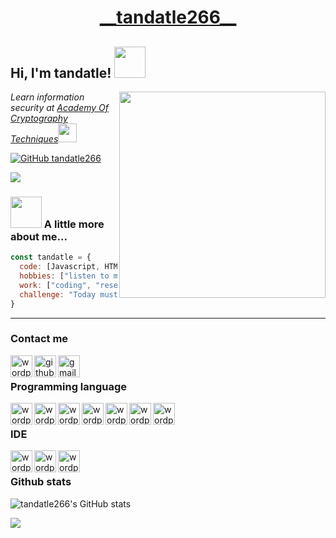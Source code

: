 <h1 align="center">
  <a  href="">__tandatle266__</a>
</h1>

<h2> Hi, I'm tandatle! <img src="https://media.giphy.com/media/ujrj9aoOdNvXO/giphy.gif" width="50"></h2>

<img align='right' src="https://media3.giphy.com/media/3o7btXJQm5DD8ApubC/giphy.gif" width="330">
<p><em>Learn information security at <a href="http://www.unb.br">Academy Of Cryptography Techniques</a><img src="https://media.giphy.com/media/2iSoof9G2nvN2iKh8p/giphy.gif" width="30"></em></p>

[![GitHub tandatle266](https://img.shields.io/github/followers/tandatle266?label=follow&style=social)](https://github.com/tandatle266)

![](https://komarev.com/ghpvc/?username=tandatle266&color=green)

### <img src="https://media.giphy.com/media/5aY6weoALCAu1qHXpq/giphy.gif" width="50"> A little more about me...

```javascript
const tandatle = {
  code: [Javascript, HTML, CSS, PHP, VueJS, NestJS, ThreeJS],
  hobbies: ["listen to music", "read book", "research", "travelling"],
  work: ["coding", "research"],
  challenge: "Today must be better than yesterday 💪💪💪💪"
}
```
---
  
### Contact me

[<img align="left" alt="wordpress" width="35px" src="https://img.icons8.com/color/48/000000/facebook.png" />](https://www.facebook.com/tan.dat.le266)
[<img align="left" alt="github" width="35px" src="https://img.icons8.com/color-glass/48/000000/github.png" />](https://github.com/tandatle266)
[<img align="left" alt="gmail" width="35px" src="https://img.icons8.com/color/48/000000/gmail-new.png" />](mailto:tandatle266@email.com)

<br />

### Programming language

<img align="left" alt="wordpress" width="35px" src="https://img.icons8.com/color/48/000000/html-5--v1.png" />
<img align="left" alt="wordpress" width="35px" src="https://img.icons8.com/color/48/000000/css3.png" />
<img align="left" alt="wordpress" width="35px" src="https://img.icons8.com/color/48/000000/javascript--v1.png"/>
<img align="left" alt="wordpress" width="35px" src="https://img.icons8.com/dusk/64/000000/php-logo.png"/>
<img align="left" alt="wordpress" width="35px" src="https://img.icons8.com/color/48/000000/vue-js.png"/>
<img align="left" alt="wordpress" width="35px" src="https://docs.nestjs.com/assets/logo-small.svg"/>
<img align="left" alt="wordpress" width="35px" src="https://seeklogo.com/images/T/three-js-logo-07A32307F1-seeklogo.com.png"/>

<br />

### IDE
  
<img align="left" alt="wordpress" width="35px" src="https://img.icons8.com/fluency/48/000000/sublime-text.png"/>
<img align="left" alt="wordpress" width="35px" src="https://img.icons8.com/color/48/000000/intellij-idea.png"/>
<img align="left" alt="wordpress" width="35px" src="https://img.icons8.com/fluency/48/000000/visual-studio-code-2019.png"/>

<br />

### Github stats
![tandatle266's GitHub stats](https://github-readme-stats-d2f2-4hkso09lj-tandatle266-gmailcom.vercel.app/api?username=tandatle266&theme=chartreuse-dark&include_all_commits=true&rank_icon=github&count_private=true&role=OWNER,ORGANIZATION_MEMBER,COLLABORATOR)

![](https://github-readme-stats-d2f2-4hkso09lj-tandatle266-gmailcom.vercel.app/api/top-langs/?username=tandatle266&count_private=true&langs_count=10&card_width=400&layout=compact&theme=chartreuse-dark&count_private=true&role=OWNER,ORGANIZATION_MEMBER,COLLABORATOR)

<br />
